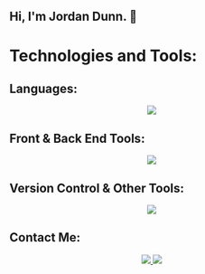 ## Hi, I'm Jordan Dunn. 👋

<h1> Technologies and Tools: </h1> 
<div>
  <h2> Languages: </h2>
  <p align="center">
    <a href="https://skillicons.dev">
      <img src="https://skillicons.dev/icons?i=html,css,js,py" />
    </a>
  </p>
  
  <h2> Front & Back End Tools: </h2>
  <p align="center">
    <a href="https://skillicons.dev">
      <img src="https://skillicons.dev/icons?i=react,bootstrap,nodejs," />
    </a>
  </p>
  
  <h2> Version Control & Other Tools: </h2>
  <p align="center">
    <a href="https://skillicons.dev">
      <img src="https://skillicons.dev/icons?i=git,github,vscode" />
    </a>
  </p>
  
  ## Contact Me:
  <p align="center">
    <a href="https://www.linkedin.com/in/jordan-dunn-bb5754283/">
      <img src="https://skillicons.dev/icons?i=linkedin" />
    </a>
    <a href="https://mail.google.com/mail/u/5/#inbox?compose=GTvVlcRwQLxwtzsNfzjNzXpsBlGnBmkjvWssnnVzkkpcXnrHTQzBCmDTkrBkBXnQCqZSCrLwvvQbc">
      <img src="https://skillicons.dev/icons?i=gmail" />
    </a>
  </p>
</div>






<!--
**Jodunn1/Jodunn1** is a ✨ _special_ ✨ repository because its `README.md` (this file) appears on your GitHub profile.

Here are some ideas to get you started:

- 🔭 I’m currently working on ...
- 🌱 I’m currently learning ...
- 👯 I’m looking to collaborate on ...
- 🤔 I’m looking for help with ...
- 💬 Ask me about ...
- 📫 How to reach me: ...
- 😄 Pronouns: ...
- ⚡ Fun fact: ...
-->
